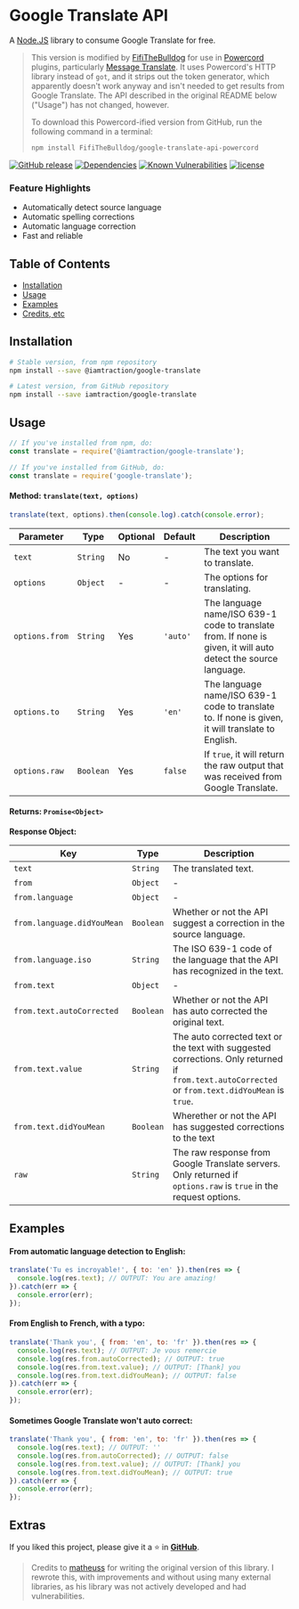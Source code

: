 # Google Translate API
A [Node.JS](https://nodejs.org) library to consume Google Translate for free.

> This version is modified by [FifiTheBulldog](https://github.com/FifiTheBulldog) for use in [Powercord](https://powercord.dev) plugins, particularly [Message Translate](https://github.com/cyyynthia/message-translate). It uses Powercord's HTTP library instead of `got`, and it strips out the token generator, which apparently doesn't work anyway and isn't needed to get results from Google Translate. The API described in the original README below ("Usage") has not changed, however.
> 
> To download this Powercord-ified version from GitHub, run the following command in a terminal:
> 
> ```bash
> npm install FifiTheBulldog/google-translate-api-powercord
> ```

[![GitHub release](https://img.shields.io/github/release/iamtraction/google-translate.svg?style=flat)](https://github.com/iamtraction/google-translate/releases)
[![Dependencies](https://david-dm.org/iamtraction/google-translate.svg)](https://david-dm.org/iamtraction/google-translate)
[![Known Vulnerabilities](https://snyk.io/test/github/iamtraction/google-translate/badge.svg?targetFile=package.json)](https://snyk.io/test/github/iamtraction/google-translate?targetFile=package.json)
[![license](https://img.shields.io/github/license/iamtraction/google-translate.svg)](LICENSE)

### Feature Highlights
* Automatically detect source language
* Automatic spelling corrections
* Automatic language correction
* Fast and reliable

## Table of Contents
* [Installation](#installation)
* [Usage](#usage)
* [Examples](#examples)
* [Credits, etc](#extras)

## Installation
```bash
# Stable version, from npm repository
npm install --save @iamtraction/google-translate

# Latest version, from GitHub repository
npm install --save iamtraction/google-translate
```

## Usage
```js
// If you've installed from npm, do:
const translate = require('@iamtraction/google-translate');

// If you've installed from GitHub, do:
const translate = require('google-translate');
```

#### Method: `translate(text, options)`
```js
translate(text, options).then(console.log).catch(console.error);
```
| Parameter | Type | Optional | Default | Description |
|-|-|-|-|-|
| `text` | `String` | No | - | The text you want to translate. |
| `options` | `Object` | - | - | The options for translating. |
| `options.from` | `String` | Yes | `'auto'` | The language name/ISO 639-1 code to translate from. If none is given, it will auto detect the source language. |
| `options.to` | `String` | Yes | `'en'` | The language name/ISO 639-1 code to translate to. If none is given, it will translate to English. |
| `options.raw` | `Boolean` | Yes | `false` | If `true`, it will return the raw output that was received from Google Translate. |

#### Returns: `Promise<Object>`
**Response Object:**

| Key | Type | Description |
|-|-|-|
| `text` | `String` | The translated text. |
| `from` | `Object` | - |
| `from.language` | `Object` | - |
| `from.language.didYouMean` | `Boolean` | Whether or not the API suggest a correction in the source language. |
| `from.language.iso` | `String` | The ISO 639-1 code of the language that the API has recognized in the text. |
| `from.text` | `Object` | - |
| `from.text.autoCorrected` | `Boolean` | Whether or not the API has auto corrected the original text. |
| `from.text.value` | `String` | The auto corrected text or the text with suggested corrections. Only returned if `from.text.autoCorrected` or `from.text.didYouMean` is `true`. |
| `from.text.didYouMean` | `Boolean` | Wherether or not the API has suggested corrections to the text |
| `raw` | `String` | The raw response from Google Translate servers. Only returned if `options.raw` is `true` in the request options. |


## Examples
#### From automatic language detection to English:
```js
translate('Tu es incroyable!', { to: 'en' }).then(res => {
  console.log(res.text); // OUTPUT: You are amazing!
}).catch(err => {
  console.error(err);
});
```

#### From English to French, with a typo:
```js
translate('Thank you', { from: 'en', to: 'fr' }).then(res => {
  console.log(res.text); // OUTPUT: Je vous remercie
  console.log(res.from.autoCorrected); // OUTPUT: true
  console.log(res.from.text.value); // OUTPUT: [Thank] you
  console.log(res.from.text.didYouMean); // OUTPUT: false
}).catch(err => {
  console.error(err);
});
```

#### Sometimes Google Translate won't auto correct:
```js
translate('Thank you', { from: 'en', to: 'fr' }).then(res => {
  console.log(res.text); // OUTPUT: ''
  console.log(res.from.autoCorrected); // OUTPUT: false
  console.log(res.from.text.value); // OUTPUT: [Thank] you
  console.log(res.from.text.didYouMean); // OUTPUT: true
}).catch(err => {
  console.error(err);
});
```

## Extras
If you liked this project, please give it a ⭐ in [**GitHub**](https://github.com/iamtraction/google-translate).

> Credits to [matheuss](https://github.com/matheuss) for writing the original version of this library. I rewrote this, with improvements and without using many external libraries, as his library was not actively developed and had vulnerabilities.
